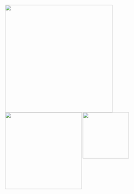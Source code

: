  <a href="#"><img align="left" width="350" margin="100px"  src="https://media.giphy.com/media/LOhyMRGvJ7A2l6dGQM/giphy.gif"></a>
 <a href="#"><img align="left" width="250" padding="100px"  src="https://media.giphy.com/media/LOhyMRGvJ7A2l6dGQM/giphy.gif"></a>
 <a href="#"><img align="left" width="150" margin="100px"  src="https://media.giphy.com/media/LOhyMRGvJ7A2l6dGQM/giphy.gif"></a>
